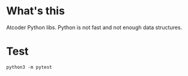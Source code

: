 # What's this
Atcoder Python libs.
Python is not fast and not enough data structures.

# Test
```
python3 -m pytest
```